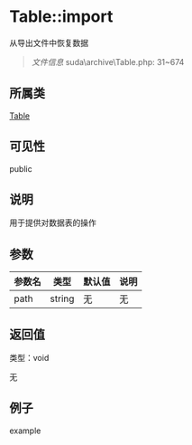 # Table::import

从导出文件中恢复数据

> *文件信息* suda\archive\Table.php: 31~674

## 所属类 

[Table](../Table.md)

## 可见性

 public 

## 说明


用于提供对数据表的操作



## 参数


| 参数名 | 类型 | 默认值 | 说明 |
|--------|-----|-------|-------|
| path |  string | 无 | 无 |



## 返回值

类型：void

无



## 例子

example